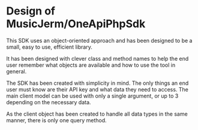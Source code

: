 # Design of MusicJerm/OneApiPhpSdk

This SDK uses an object-oriented approach and has been designed to be a small, easy to use, efficient library.

It has been designed with clever class and method names to help the end user remember what objects are available and how to use the tool in general.

The SDK has been created with simplicity in mind.  The only things an end user must know are their API key and what data they need to access.  The main client model can be used with only a single argument, or up to 3 depending on the necessary data.

As the client object has been created to handle all data types in the same manner, there is only one query method.